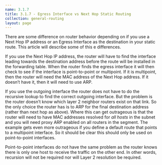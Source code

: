 ```yaml
---
name: 3.1.7
title: 3.1.7 - Egress Interface vs Next Hop Static Routing
collection: general-routing
layout: page
---
```

There are some difference on router behavior depending on if you use a Next Hop IP address or an Egress Interface as the destination in your static route. This article will describe some of this e differences.

If you use the Next Hop IP address, the router will have to find the interface leading towards the destination address before the route will be installed in the forwarding table. When the router finds the egress interface it will then check to see if the interface is point-to-point or multipoint. If it is multipoint, then the router will need the MAC address of the Next Hop address. If it doesn’t have it, then it will need to use ARP.

If you use the outgoing interface the router does not have to do the recursive lookup to find the correct outgoing interface. But the problem is the router doesn’t know which layer 2 neighbor routers exist on that link. So the only choice the router has is to ARP for the final destination address (rather than next hop as above). Where this can get outrageous is that the router will need to have MAC addresses resolved for *all hosts* in the subnet and you will need proxy ARP enabled on all routers in the segment. The example gets even more outrageous if you define a default route that points to a multipoint interface. So it should be clear this should only be used on point-to-point interfaces.

Point-to-point interfaces do not have the same problem as the router knows there is only one host to receive the traffic on the other end. In other words, recursion will not be required nor will Layer 2 resolution be required.